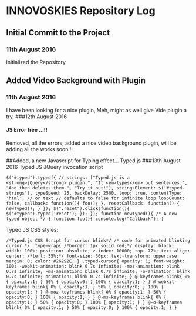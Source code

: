 # INNOVOSKIES Repository Log
## Initial Commit to the Project
### 11th August 2016
Initialized the Repository

## Added Video Background with Plugin
### 11th August 2016
I have been looking for a nice plugin, Meh, might as well give Vide plugin a try.
###12th August 2016
#### JS Error free ...!!
Removed, all the errors, added a nice video background plugin, will be adding all the works soon !!

##Added, a new Javascript for Typing effect... Typed.js
###13th August 2016
Typed JS JQuery invocation script

`$("#typed").typed({
    // strings: ["Typed.js is a <strong>jQuery</strong> plugin.", "It <em>types</em> out sentences.", "And then deletes them.", "Try it out!"],
    stringsElement: $('#typed-strings'),
    typeSpeed: 25,
    backDelay: 2500,
    loop: true,
    contentType: 'html', // or text
    // defaults to false for infinite loop
    loopCount: false,
    callback: function(){ foo(); },
    resetCallback: function() { newTyped(); }
});
$(".reset").click(function(){
    $("#typed").typed('reset');
});
});
function newTyped(){ /* A new typed object */ }
function foo(){ console.log("Callback"); }`

Typed JS CSS styles:

`/*Typed.js CSS Script for cursor blink*/
/* code for animated blinking cursor */
.type-wrap{
	/*border: 1px solid red;*/
	display: block;
	width: 100%;
	position: absolute;
	z-index: 10000;
	top: 77%;
	text-align: center;
	/*left: 35%;*/
	font-size: 30px;
	text-transform: uppercase;
	margin: 0;
	color: #26292E;
}
.typed-cursor{
		opacity: 1;
		font-weight: 100;
		-webkit-animation: blink 0.7s infinite;
		-moz-animation: blink 0.7s infinite;
		-ms-animation: blink 0.7s infinite;
		-o-animation: blink 0.7s infinite;
		animation: blink 0.7s infinite;
}
@-keyframes blink{
		0% { opacity:1; }
		50% { opacity:0; }
		100% { opacity:1; }
}
@-webkit-keyframes blink{
		0% { opacity:1; }
		50% { opacity:0; }
		100% { opacity:1; }
}
@-moz-keyframes blink{
		0% { opacity:1; }
		50% { opacity:0; }
		100% { opacity:1; }
}
@-ms-keyframes blink{
		0% { opacity:1; }
		50% { opacity:0; }
		100% { opacity:1; }
}
@-o-keyframes blink{
		0% { opacity:1; }
		50% { opacity:0; }
		100% { opacity:1; }
}`
